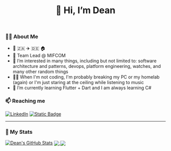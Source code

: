 <header>
  <div style="text-align: center;">
    <h1>👋 Hi, I’m Dean </h1>
  </div>
</header>

### 🤦‍♂️ About Me

-   👶 🇿🇦 ✈️ :de: 🏠
-   💼 Team Lead @ MIFCOM
-   👀 I’m interested in many things, including but not limited to: software architecture and patterns, devops, platform engineering, watches, and many other random things
-   😶‍🌫️ When I'm not coding, I'm probably breaking my PC or my homelab (again) or I'm just staring at the ceiling while listening to music
-   🌱 I’m currently learning Flutter + Dart and I am always learning C#

### 📫 Reaching me

<!--<div align="center">
  <a href="https://linkedin.com/in/dean-herringer">
    <img src="https://img.shields.io/badge/LinkedIn-blue?logo=linkedin&logoColor=white"/>
  </a>
  <a href="https://dherringer.com">
    <img src="https://img.shields.io/badge/dherringer-white?logo=vercel&logoColor=black"/>
  </a>
</div>-->

[![LinkedIn](https://img.shields.io/badge/LinkedIn-blue?logo=linkedin&logoColor=white)](https://linkedin.com/in/dean-herringer)
[![Static Badge](https://img.shields.io/badge/dherringer-white?logo=vercel&logoColor=black)](https://dherringer.com)

---

### 🧮 My Stats

[![Dean's GitHub Stats](http://github-readme-streak-stats.herokuapp.com?user=deanher&theme=nord&card_width=1000&mode=weekly&background=0000)](https://git.io/streak-stats)
<a href="https://github.com/deanher/github-readme-stats">
  <img align="center" src="https://github-readme-stats-dean-herringers-projects.vercel.app/api?username=deanher&show_icons=true&theme=nord&bg_color=0000&show=reviews,prs_merged,prs_merged_percentage&hide=issues" />
</a>
<a href="https://github.com/deanher/github-readme-stats">
  <img align="center" src="https://github-readme-stats-dean-herringers-projects.vercel.app/api/top-langs?username=deanher&theme=nord&bg_color=0000&layout=donut&hide=swift,cmake,c%2B%2B&langs_count=10" />
</a>
<!--
[![Top Langs](https://github-readme-stats-dean-herringers-projects.vercel.app/api/top-langs?username=deanher&theme=nord&bg_color=0000&layout=donut&hide=swift,cmake,c%2B%2B)](https://github.com/deanher/github-readme-stats)
[![GitHub Streak](https://github-readme-stats-dean-herringers-projects.vercel.app/api?username=deanher&show_icons=true&theme=nord&bg_color=0000&show=reviews,prs_merged,prs_merged_percentage&hide=issues&card_width=1000)](https://github.com/deanher/github-readme-stats)  
-->
<!--
<div align="center">
  <aside>
    <img src="http://github-readme-streak-stats.herokuapp.com?user=deanher&theme=transparent" />
    <img src="https://github-readme-stats-dean-herringers-projects.vercel.app/api?username=deanher&show_icons=true&theme=transparent&show=reviews,prs_merged,prs_merged_percentage" />
    <img src="https://github-readme-stats-dean-herringers-projects.vercel.app//api/top-langs/?username=deanher&theme=transparent&langs_count=8&layout=compact&hide=swift,cmake,c%2B%2B" />
  </aside>
</div>

<p align="center">
  <img
    src="https://github-readme-stats-dean-herringers-projects.vercel.app/api?username=deanher&show_icons=true&theme=nord" />
</p>

### 👨‍💻 Top Languages :

<p align="center">
    <img src="https://github-readme-stats-dean-herringers-projects.vercel.app/api/top-langs/?username=deanher&theme=nord&langs_count=8&layout=compact&hide=swift,cmake,c%2B%2B" />
</p>

---

### ✍️ Blog Posts
-->

<!---
deanher/deanher is a ✨ special ✨ repository because its `README.md` (this file) appears on your GitHub profile.
You can click the Preview link to take a look at your changes.
--->
